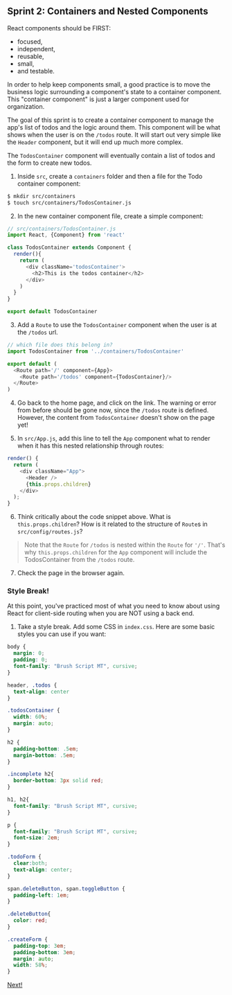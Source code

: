 ## Sprint 2: Containers and Nested Components

React components should be FIRST: 

- focused,  
- independent,   
- reusable,   
- small,    
- and testable.  

In order to help keep components small, a good practice is to move the business logic surrounding a component's state to a container component. This "container component" is just a larger component used for organization.

The goal of this sprint is to create a container component to manage the app's list of todos and the logic around them. This component will be what shows when the user is on the `/todos` route.  It will start out very simple like the `Header` component, but it will end up much more complex.

The `TodosContainer` component will eventually contain a list of todos and the form to create new todos. 

1. Inside `src`, create a `containers` folder and then a file for the Todo container component:

```bash
$ mkdir src/containers
$ touch src/containers/TodosContainer.js
```

2. In the new container component file, create a simple component:

```js
// src/containers/TodosContainer.js
import React, {Component} from 'react'

class TodosContainer extends Component {
  render(){
    return (
      <div className='todosContainer'>
        <h2>This is the todos container</h2>
      </div>
    )
  }
}

export default TodosContainer
```

3. Add a `Route` to use the `TodosContainer` component when the user is at the `/todos` url.

```js
// which file does this belong in?
import TodosContainer from '../containers/TodosContainer'

export default (
  <Route path='/' component={App}>
    <Route path='/todos' component={TodosContainer}/>
  </Route>
)
```

4. Go back to the home page, and click on the link. The warning or error from before should be gone now, since the `/todos` route is defined.  However, the content from `TodosContainer` doesn't show on the page yet!

5. In `src/App.js`, add this line to tell the `App` component what to render when it has this nested relationship through routes:

```js
render() {
  return (
    <div className="App">
      <Header />
      {this.props.children}
    </div>
  );
}
```


6. Think critically about the code snippet above.  What is `this.props.children`? How is it related to the structure of `Route`s in  `src/config/routes.js`?


> Note that the `Route` for `/todos` is nested within the `Route` for `'/'`.  That's why `this.props.children` for the `App` component will include the TodosContainer from the `/todos` route.

7. Check the page in the browser again. 

### Style Break!

At this point, you've practiced most of what you need to know about using React for client-side routing when you are NOT using a back end.

1. Take a style break. Add some CSS in `index.css`. Here are some basic styles you can use if you want:

```css
body {
  margin: 0;
  padding: 0;
  font-family: "Brush Script MT", cursive;
}

header, .todos {
  text-align: center
}

.todosContainer {
  width: 60%;
  margin: auto;
}

h2 {
  padding-bottom: .5em;
  margin-bottom: .5em;
}

.incomplete h2{
  border-bottom: 3px solid red;
}

h1, h2{
  font-family: "Brush Script MT", cursive;
}

p {
  font-family: "Brush Script MT", cursive;
  font-size: 2em;
}

.todoForm {
  clear:both;
  text-align: center;
}

span.deleteButton, span.toggleButton {
  padding-left: 1em;
}

.deleteButton{
  color: red;
}

.createForm {
  padding-top: 3em;
  padding-bottom: 3em;
  margin: auto;
  width: 58%;
}

```

[Next!](https://github.com/wdi-atx-11/react-todo-walkthrough-jquery/blob/master/sprints/Sprint3.md)

